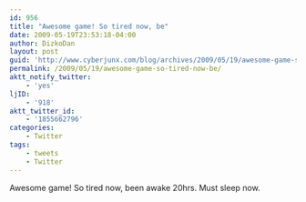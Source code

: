```yaml
---
id: 956
title: "Awesome game! So tired now, be"
date: 2009-05-19T23:53:18-04:00
author: DizkoDan
layout: post
guid: 'http://www.cyberjunx.com/blog/archives/2009/05/19/awesome-game-so-tired-now-be/'
permalink: /2009/05/19/awesome-game-so-tired-now-be/
aktt_notify_twitter:
    - 'yes'
ljID:
    - '918'
aktt_twitter_id:
    - '1855662796'
categories:
    - Twitter
tags:
    - tweets
    - Twitter
---
```


Awesome game! So tired now, been awake 20hrs. Must sleep now.
